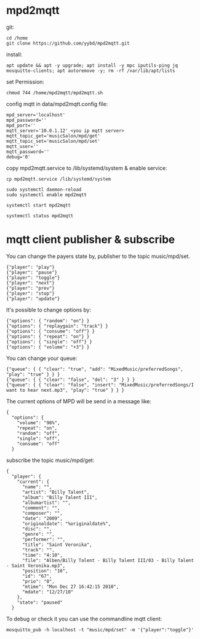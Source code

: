 # mpd2mqtt

git:

    cd /home
    git clone https://github.com/yybd/mpd2mqtt.git
  
  
install:

    apt update && apt -y upgrade; apt install -y mpc iputils-ping jq mosquitto-clients; apt autoremove -y; rm -rf /var/lib/apt/lists

set Permission:

    chmod 744 /home/mpd2mqtt/mpd2mqtt.sh
    
 config mqtt in data/mpd2mqtt.config file:
 
    mpd_server='localhost'
    mpd_password=''
    mpd_port=''
    mqtt_server='10.0.1.12' <you ip mqtt server>
    mqtt_topic_get='musicSalon/mpd/get'
    mqtt_topic_set='musicSalon/mpd/set'
    mqtt_user=''
    mqtt_password=''
    debug='0'

copy mpd2mqtt.service to /lib/systemd/system & enable service:

    cp mpd2mqtt.service /lib/systemd/system

    sudo systemctl daemon-reload
    sudo systemctl enable mpd2mqtt

    systemctl start mpd2mqtt
    
    systemctl status mpd2mqtt


# mqtt client publisher & subscribe

You can change the payers state by, publisher to the topic music/mpd/set.

    {"player": "play"}
    {"player": "pause"}
    {"player": "toggle"}
    {"player": "next"}
    {"player": "prev"}
    {"player": "stop"}
    {"player": "update"}

It's possible to change options by:

    {"options": { "random": "on"} }
    {"options": { "replaygain": "track"} }
    {"options": { "consume": "off"} }
    {"options": { "repeat": "on"} }
    {"options": { "single": "off"} }
    {"options": { "volume": "+3"} }

You can change your queue:

    {"queue": { { "clear": "true", "add": "MixedMusic/preferredSongs", "play": "true" } } }
    {"queue": { { "clear": "false", "del": "3" } } }
    {"queue": { { "clear": "false", "insert": "MixedMusic/preferredSongs/I want to hear next.mp3", "play": "true" } } }
    
 The current options of MPD will be send in a message like:

    {
      "options": {
        "volume": "98%",
        "repeat": "on",
        "random": "off",
        "single": "off",
        "consume": "off"
      }

subscribe the topic music/mpd/get:
    
    {
      "player": {
        "current": {
          "name": "",
          "artist": "Billy Talent",
          "album": "Billy Talent III",
          "albumartist": "",
          "comment": "",
          "composer": "",
          "date": "2009",
          "originaldate": "%originaldate%",
          "disc": "",
          "genre": "",
          "performer": "",
          "title": "Saint Veronika",
          "track": "",
          "time": "4:10",
          "file": "Alben/Billy Talent - Billy Talent III/03 - Billy Talent - Saint Veronika.mp3",
          "position": "16",
          "id": "67",
          "prio": "0",
          "mtime": "Mon Dec 27 16:42:15 2010",
          "mdate": "12/27/10"
        },
        "state": "paused"
      }
      


To debug or check it you can use the commandline mqtt client: 

    mosquitto_pub -h localhost -t "music/mpd/set" -m '{"player":"toggle"}'



